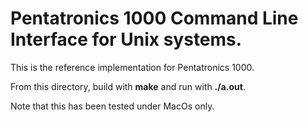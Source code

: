 # Pentatronics 1000 Command Line Interface for Unix systems.
This is the reference implementation for Pentatronics 1000.

From this directory, build with **make** and run with **./a.out**.

Note that this has been tested under MacOs only.
